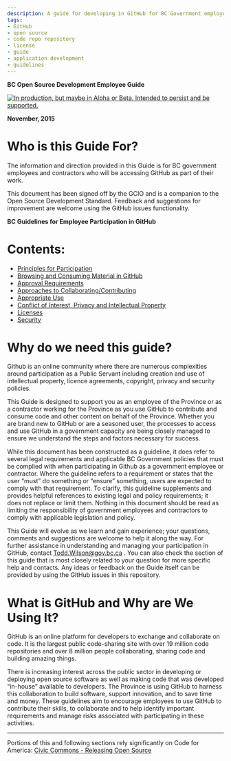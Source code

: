 ```yaml
---
description: A guide for developing in GitHub for BC Government employees.
tags:
- GitHub
- open source
- code repo repository
- license
- guide
- application development
- guidelines
---
```

**BC Open Source Development Employee Guide**

<a rel="Delivery" href="https://github.com/BCDevExchange/docs/blob/master/discussion/projectstates.md"><img alt="In production, but maybe in Alpha or Beta. Intended to persist and be supported." style="border-width:0" src="https://assets.bcdevexchange.org/images/badges/delivery.svg" title="In production, but maybe in Alpha or Beta. Intended to persist and be supported." /></a> 

**November, 2015**

# Who is this Guide For? #
The information and direction provided in this Guide is for BC government employees and contractors who will be accessing GitHub as part of their work. 

This document has been signed off by the GCIO and is a companion to the Open Source Development Standard. Feedback and suggestions for improvement are welcome using the GitHub issues functionality.

**BC Guidelines for Employee Participation in GitHub**
# Contents: #

- [Principles for Participation](Principles.md)
- [Browsing and Consuming Material in GitHub](browsing-consuming.md)
- [Approval Requirements](Content-Approval-Checklist.md)
- [Approaches to Collaborating/Contributing](Collaborating-Contributing.md)
- [Appropriate Use](appropriate-use.md)
- [Conflict of Interest, Privacy and Intellectual Property](COI-Priv-IP.md)
- [Licenses](Licenses.md)
- [Security](Security.md)


# Why do we need this guide?

Github is an online community where there are numerous complexities around participation as a Public Servant including creation and use of intellectual property, licence agreements, copyright, privacy and security policies. 

This Guide is designed to support you as an employee of the Province or as a contractor working for the Province as you use GitHub to contribute and consume code and other content on behalf of the Province. Whether you are brand new to GitHub or are a seasoned user, the processes to access and use GitHub in a government capacity are being closely managed to ensure we understand the steps and factors necessary for success.

While this document has been constructed as a guideline, it does refer to several legal requirements and applicable BC Government policies that must be complied with when participating in Github as a government employee or contractor.  Where the guideline refers to a requirement or states that the user “must” do something or “ensure” something, users are expected to comply with that requirement.  To clarify, this guideline supplements and provides helpful references to existing legal and policy requirements; it does not replace or limit them.  Nothing in this document should be read as limiting the responsibility of government employees and contractors to comply with applicable legislation and policy. 

This Guide will evolve as we learn and gain experience; your questions, comments and suggestions are welcome to help it along the way.  For further assistance in understanding and managing your participation in GitHub, contact Todd.Wilson@gov.bc.ca . You can also check the section of this guide that is most closely related to your question for more specific help and contacts.  Any ideas or feedback on the Guide itself can be provided by using the GitHub issues in this repository.    



# What is GitHub and Why are We Using It?

GitHub is an online platform for developers to exchange and collaborate on code.  It is the largest public code-sharing site with over 19 million code repositories and over 8 million people collaborating, sharing code and building amazing things.

There is increasing interest across the public sector in developing or deploying open source software as well as making code that was developed “in-house” available to developers. The Province is using GitHub to harness this collaboration to build software, support innovation, and to save time and money. These guidelines aim to encourage employees to use GitHub to contribute their skills, to collaborate and to help identify important requirements and manage risks associated with participating in these activities. 

----------

Portions of this and following sections rely significantly on Code for America: [Civic Commons - Releasing Open Source](http://wiki.civiccommons.org/Releasing_Open_Source)
